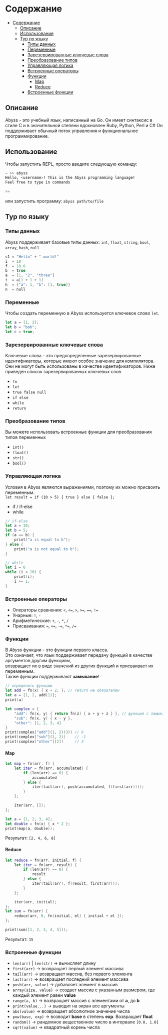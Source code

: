 Содержание
==========

- [Содержание](#содержание)
	- [Описание](#описание)
	- [Использование](#использование)
	- [Тур по языку](#тур-по-языку)
		- [Типы данных](#типы-данных)
		- [Переменные](#переменные)
		- [Зарезервированные ключевые слова](#зарезервированные-ключевые-слова)
		- [Преобразование типов](#преобразование-типов)
		- [Управляющая логика](#управляющая-логика)
		- [Встроенные операторы](#встроенные-операторы)
		- [Функции](#функции)
			- [Map](#map)
			- [Reduce](#reduce)
		- [Встроенные функции](#встроенные-функции)


## Описание
Abyss - это учебный язык, написанный на Go. Он имеет синтаксис в стиле C и в значительной степени вдохновлен Ruby, Python, Perl и C#
Он поддерживает обычный поток управления и функциональное программирование.

## Использование
Чтобы запустить REPL, просто введите следующую команду:
```sh
~ >> abyss
Hello, <username>! This is the Abyss programming language!
Feel free to type in commands

>>
```

или запустить программу:
`abyss path/to/file`

## Тур по языку

### Типы данных

Abyss поддерживает базовые типы данных: `int`, `float`, `string`, `bool`, `array`, `hash`, `null`

```swift
s1 = "Hello" + " world!"
i  = 10
f  = 10.0
b  = true
a  = [1, "2", "three"]
t  = a[1 + 1 + 1]
h  = {"a": 1, "b": [1, true]}
n  = null
```

### Переменные
Чтобы создать переменную в Abyss используется ключевое слово `let`.

```swift
let a = [1, 2];
let b = "bob";
let c = true;
```

### Зарезервированные ключевые слова

Ключевые слова - это предопределенные зарезервированные идентификаторы, которые имеют особое значение для компилятора.  
Они не могут быть использованы в качестве идентификаторов. Ниже приведен список зарезервированных ключевых слов  

* `fn`
* `let`
* `true false null`
* `if else`
* `while`
* `return`

### Преобразование типов

Вы можете использовать встроенные функции для преобразования типов переменных

* `int()`
* `float()`
* `str()`
* `bool()`

### Управляющая логика

Условия в Abyss являются выражениями, поэтому их можно присвоить переменным.  
`let result = if (10 > 5) { true } else { false };`

* if / if-else
* while

```swift
// if-else
let a = 10;
let b = 5;
if (a == b) {
	print("a is equal to b");
} else {
	print("a is not equal to b");
}

// while
let i = 0
while (i < 10) {
	print(i);
	i += 1;
}
```

### Встроенные операторы

* Операторы сравнения: `<`, `<=`, `>`, `>=`, `==`, `!=`
* Унарные: `!`, `-`
* Арифметические: `+`, `-`, `*`, `/`
* Присваивания: `=`, `+=`, `-=`, `*=`, `/=`

### Функции

В *Abyss* функции - это функции первого класса.  
Это означает, что язык поддерживает передачу функций в качестве аргументов другим функциям,  
возвращает их в виде значений из других функций и присваивает их переменным.  
Также функции поддерживают **замыкание**!

```swift
// определить функцию
let add = fn(x) { x + 2; }; // return не обязателен
let a = [1, 2, add(1)];
print(a)

let complex = {
	"add": fn(x, y) { return fn(z) { x + y + z } }, // функция с замыканием!
	"sub": fn(x, y) { x - y },
	"other": [1, 2, 3, 4]
}
print(complex["add"](1, 2)(3)) // 6
print(complex["sub"](1, 2))    // -1
print(complex["other"][2])     // 3
```

#### Map

```swift
let map = fn(arr, f) {
	let iter = fn(arr, accumulated) {
		if (len(arr) == 0) {
			accumulated
		} else {
			iter(tail(arr), push(accumulated, f(first(arr))));
		}
	};

	iter(arr, []);
};

let a = [1, 2, 3, 4];
let double = fn(x) { x * 2 };
print(map(a, double));
```

Результат: `[2, 4, 6, 8]`

#### Reduce

```swift
let reduce = fn(arr, initial, f) {
	let iter = fn(arr, result) {
		if (len(arr) == 0) {
			result
		} else {
			iter(tail(arr), f(result, first(arr)));
		}
	};

	iter(arr, initial);
};
let sum = fn(arr) {
	reduce(arr, 0, fn(initial, el) { initial + el });
};

print(sum([1, 2, 3, 4, 5]));
```

Результат: `15`

### Встроенные функции
* `len(arr)` | `len(str)` -> вычисляет длину
* `first(arr)`			  -> возвращает первый элемент массива
* `tail(arr)`		      -> возвращает массив, без первого элемента
* `last(arr)`			  -> возвращает последний элемент массива
* `push(arr, value)`	  -> добавляет элемент в массив
* `array(size, value)`	  -> создает массив с указанным размером, где каждый элемент равен **value**
* `range(a, b)`			  -> возвращает массив с элементами от **a**, до **b**
* `print(value...)`       -> выводит на экран все аргументы
* `abs(value)`			  -> возвращает абсолютное значение числа
* `pow(base, exp)`		  -> возводит **base** в степень **exp**. Возвращает **float**
* `random()`			  -> рандомное вещественное число в интервале `[0.0, 1.0]`
* `sqrt(value)`           -> квадратный корень числа
